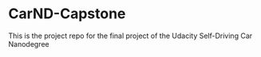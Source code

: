 # CarND-Capstone
This is the project repo for the final project of the Udacity Self-Driving Car Nanodegree
